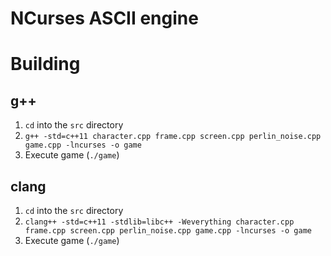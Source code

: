 # NCurses ASCII engine

# Building

## g++
1. `cd` into the `src` directory
2. `g++ -std=c++11 character.cpp frame.cpp screen.cpp perlin_noise.cpp  game.cpp -lncurses -o game`
3. Execute game (`./game`)

## clang
1. `cd` into the `src` directory
2. `clang++ -std=c++11 -stdlib=libc++ -Weverything character.cpp frame.cpp screen.cpp perlin_noise.cpp game.cpp -lncurses -o game`
3. Execute game (`./game`)
